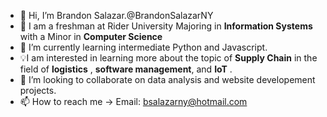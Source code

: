- 👋 Hi, I’m Brandon Salazar.@BrandonSalazarNY
- 📖 I am a freshman at Rider University Majoring in **Information Systems** with a Minor in **Computer Science** 
- 🌱 I’m currently learning intermediate Python and Javascript.
-  💡I am interested in learning more about the topic of **Supply Chain** in the field of **logistics** , **software management**, and **IoT** .
- 💞️ I’m looking to collaborate on data analysis and website developement projects.
- 📫 How to reach me -> Email: bsalazarny@hotmail.com

<!---
BrandonSalazarNY/BrandonSalazarNY is a ✨ special ✨ repository because its `README.md` (this file) appears on your GitHub profile.
You can click the Preview link to take a look at your changes.
--->
